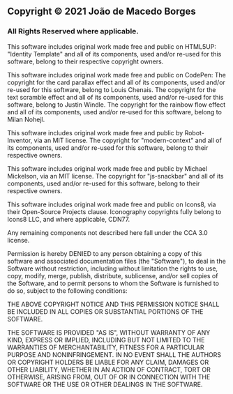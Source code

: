 ## Copyright © 2021 João de Macedo Borges
### All Rights Reserved where applicable.

This software includes original work made free and public on HTML5UP:
"Identity Template" and all of its components, used and/or re-used for this software, belong to their respective copyright owners.

This software includes original work made free and public on CodePen:
The copyright for the card parallax effect and all of its components, used and/or re-used for this software, belong to Louis Chenais.
The copyright for the text scramble effect and all of its components, used and/or re-used for this software, belong to Justin Windle.
The copyright for the rainbow flow effect and all of its components, used and/or re-used for this software, belong to Milan Nohejl.

This software includes original work made free and public by Robot-Inventor, via an MIT license. The copyright for "modern-context" and all of its components, used and/or re-used for this software, belong to their respective owners.

This software includes original work made free and public by Michael Mickelson, via an MIT license. The copyright for "js-snackbar" and all of its components, used and/or re-used for this software, belong to their respective owners.

This software includes original work made free and public on Icons8, via their Open-Source Projects clause. Iconography copyrights fully belong to Icons8 LLC, and where applicable, CDN77.

Any remaining components not described here fall under the CCA 3.0 license.

Permission is hereby DENIED to any person obtaining a copy of this software and associated documentation files (the "Software"), to deal in the Software without restriction, including without limitation the rights to use, copy, modify, merge, publish, distribute, sublicense, and/or sell copies of the Software, and to permit persons to whom the Software is furnished to do so, subject to the following conditions:

THE ABOVE COPYRIGHT NOTICE AND THIS PERMISSION NOTICE SHALL BE INCLUDED IN ALL COPIES OR SUBSTANTIAL PORTIONS OF THE SOFTWARE.

THE SOFTWARE IS PROVIDED "AS IS", WITHOUT WARRANTY OF ANY KIND, EXPRESS OR IMPLIED, INCLUDING BUT NOT LIMITED TO THE WARRANTIES OF MERCHANTABILITY, FITNESS FOR A PARTICULAR PURPOSE AND NONINFRINGEMENT. IN NO EVENT SHALL THE AUTHORS OR COPYRIGHT HOLDERS BE LIABLE FOR ANY CLAIM, DAMAGES OR OTHER LIABILITY, WHETHER IN AN ACTION OF CONTRACT, TORT OR OTHERWISE, ARISING FROM, OUT OF OR IN CONNECTION WITH THE SOFTWARE OR THE USE OR OTHER DEALINGS IN THE SOFTWARE.